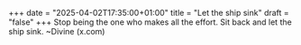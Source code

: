 +++
date = "2025-04-02T17:35:00+01:00"
title = "Let the ship sink"
draft = "false"
+++
Stop being the one who makes all the effort.
Sit back and let the ship sink.
~Divine (x.com)